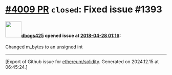 # [\#4009 PR](https://github.com/ethereum/solidity/pull/4009) `closed`: Fixed issue #1393

#### <img src="https://avatars.githubusercontent.com/u/25062276?u=c807b107611b37ef55177359a3b9b174c24704fe&v=4" width="50">[dbogs425](https://github.com/dbogs425) opened issue at [2018-04-28 01:16](https://github.com/ethereum/solidity/pull/4009):

Changed m_bytes to an unsigned int




-------------------------------------------------------------------------------



[Export of Github issue for [ethereum/solidity](https://github.com/ethereum/solidity). Generated on 2024.12.15 at 06:45:24.]

